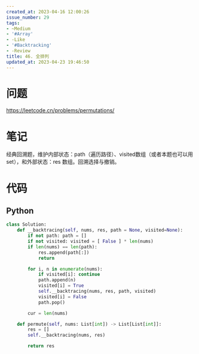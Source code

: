 ```yaml
---
created_at: 2023-04-16 12:00:26
issue_number: 29
tags:
- ~Medium
- '#Array'
- -Like
- '#Backtracking'
- -Review
title: 46. 全排列
updated_at: 2023-04-23 19:46:50
---
```


# 问题

https://leetcode.cn/problems/permutations/

# 笔记

经典回溯题，维护内部状态：path（遍历路径）、visited数组（或者本题也可以用set），和外部状态：res 数组。回溯选择与撤销。

# 代码

## Python

```python
class Solution:
    def __backtracing(self, nums, res, path = None, visited=None):
        if not path: path = []
        if not visited: visited = [ False ] * len(nums)
        if len(nums) == len(path):
            res.append(path[:])
            return

        for i, n in enumerate(nums):
            if visited[i]: continue
            path.append(n)
            visited[i] = True
            self.__backtracing(nums, res, path, visited)
            visited[i] = False
            path.pop()

        cur = len(nums)

    def permute(self, nums: List[int]) -> List[List[int]]:
        res = []
        self.__backtracing(nums, res)

        return res
```
